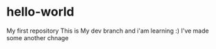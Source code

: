 # hello-world
My first repository
This is My dev branch and i'am learning :)
I've made some another chnage